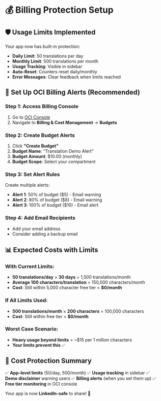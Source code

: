 # 💰 Billing Protection Setup

## 🛡️ Usage Limits Implemented

Your app now has built-in protection:
- **Daily Limit**: 50 translations per day
- **Monthly Limit**: 500 translations per month
- **Usage Tracking**: Visible in sidebar
- **Auto-Reset**: Counters reset daily/monthly
- **Error Messages**: Clear feedback when limits reached

## 🚨 Set Up OCI Billing Alerts (Recommended)

### Step 1: Access Billing Console
1. Go to [OCI Console](https://cloud.oracle.com)
2. Navigate to **Billing & Cost Management** → **Budgets**

### Step 2: Create Budget Alerts
1. Click **"Create Budget"**
2. **Budget Name**: "Translation Demo Alert"
3. **Budget Amount**: $10.00 (monthly)
4. **Budget Scope**: Select your compartment

### Step 3: Set Alert Rules
Create multiple alerts:
- **Alert 1**: 50% of budget ($5) - Email warning
- **Alert 2**: 80% of budget ($8) - Email warning  
- **Alert 3**: 100% of budget ($10) - Email alert

### Step 4: Add Email Recipients
- Add your email address
- Consider adding a backup email

## 📊 Expected Costs with Limits

### With Current Limits:
- **50 translations/day** × **30 days** = 1,500 translations/month
- **Average 100 characters/translation** = 150,000 characters/month
- **Cost**: Still within 5,000 character free tier = **$0/month**

### If All Limits Used:
- **500 translations/month** × **200 characters** = 100,000 characters
- **Cost**: Still within free tier = **$0/month**

### Worst Case Scenario:
- **Heavy usage beyond limits** = ~$15 per 1 million characters
- **Your limits prevent this** ✅

## 🎯 Cost Protection Summary

✅ **App-level limits** (50/day, 500/month)
✅ **Usage tracking** in sidebar
✅ **Demo disclaimer** warning users
✅ **Billing alerts** (when you set them up)
✅ **Free tier monitoring** in OCI console

Your app is now **LinkedIn-safe** to share! 🚀
